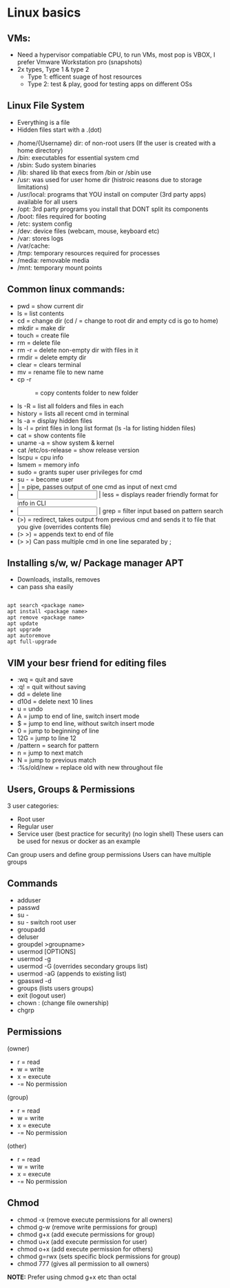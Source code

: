 # Linux basics

## VMs:

- Need a hypervisor compatiable CPU, to run VMs, most pop is VBOX, I prefer Vmware Workstation pro (snapshots)
- 2x types, Type 1 & type 2
    - Type 1: efficent suage of host resources
    - Type 2: test & play, good for testing apps on different OSs

## Linux File System

- Everything is a file
- Hidden files start with a .(dot)

* /home/{Username} dir: of non-root users (If the user is created with a home directory)
* /bin: executables for essential system cmd
* /sbin: Sudo system binaries
* /lib: shared lib that execs from /bin or /sbin use
* /usr: was used for user home dir (histroic reasons due to storage limitations)
* /usr/local: programs that YOU install on computer (3rd party apps) available for all users
* /opt: 3rd party programs you install that DONT split its components
* /boot: files required for booting
* /etc: system config
* /dev: device files (webcam, mouse, keyboard etc)
* /var: stores logs
* /var/cache:
* /tmp: temporary resources required for processes
* /media: removable media
* /mnt: temporary mount points

## Common linux commands:

* pwd = show current dir
* ls = list contents
* cd = change dir (cd / = change to root dir and empty cd is go to home)
* mkdir = make dir
* touch = create file
* rm = delete file
* rm -r = delete non-empty dir with files in it
* rmdir = delete empty dir
* clear = clears terminal
* mv <old-name> <new-name> = rename file to new name
* cp -r <dir> <new-dir> = copy contents folder to new folder
* ls -R = list all folders and files in each
* history = lists all recent cmd in terminal
* ls -a = display hidden files
* ls -l = print files in long list format (ls -la for listing hidden files)
* cat = show contents file
* uname -a = show system & kernel
* cat /etc/os-release = show release version
* lscpu = cpu info
* lsmem = memory info
* sudo = grants super user privileges for cmd
* su - <username> = become user
* | = pipe, passes output of one cmd as input of next cmd
* <input> | less = displays reader friendly format for info in CLI
* <input> | grep <pattern> = filter input based on pattern search
*  (>) = redirect, takes output from previous cmd and sends it to file that you give (overrides contents file)
* (> >) = appends text to end of file
* (> >) Can pass multiple cmd in one line separated by ;

## Installing s/w, w/ Package manager APT

- Downloads, installs, removes
- can pass sha easily

```console

apt search <package name>
apt install <package name>
apt remove <package name>
apt update
apt upgrade
apt autoremove
apt full-upgrade

```



## VIM your besr friend for editing files

* :wq = quit and save
* :q! = quit without saving
* dd = delete line
* d10d = delete next 10 lines
* u = undo
* A = jump to end of line, switch insert mode
* $ = jump to end line, without switch insert mode
* 0 = jump to beginning of line
* 12G = jump to line 12
* /pattern = search for pattern
* n = jump to next match
* N = jump to previous match
* :%s/old/new = replace old with new throughout file

## Users, Groups & Permissions

3 user categories:

* Root user
* Regular user
* Service user (best practice for security) (no login shell) These users can be used for nexus or docker as an example

Can group users and define group permissions
Users can have multiple groups

## Commands

* adduser <username>
* passwd <username>
* su - <username>
* su - switch root user
* groupadd <groupname>
* deluser <username>
* groupdel >groupname>
* usermod [OPTIONS] <username>
* usermod -g <groupname> <username>
* usermod -G <groupname> <username> (overrides secondary groups list)
* usermod -aG <groupname> <username> (appends to existing list)
* gpasswd -d <username> <groupname>
* groups <username> (lists users groups)
* exit (logout user)
* chown <username>:<groupname> <filename> (change file ownership)
* chgrp <groupname> <filename>

## Permissions

(owner)

* r = read
* w = write
* x = execute
* -= No permission

(group)

* r = read
* w = write
* x = execute
* -= No permission

(other)

* r = read
* w = write
* x = execute
* -= No permission

## Chmod
* chmod -x <filename> (remove execute permissions for all owners)
* chmod g-w <filename> (remove write permissions for group)
* chmod g+x <filename> (add execute permissions for group)
* chmod u+x <filename> (add execute permission for user)
* chmod o+x <filename> (add execute permission for others)
* chmod g=rwx <filename> (sets specific block permissions for group)
* chmod 777 <filename> (gives all permission to all owners)

__NOTE:__ Prefer using chmod g+x etc than octal